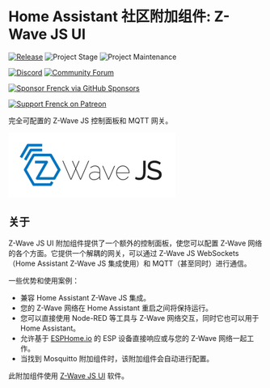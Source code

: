 # Home Assistant 社区附加组件: Z-Wave JS UI

[![Release][release-shield]][release] ![Project Stage][project-stage-shield] ![Project Maintenance][maintenance-shield]

[![Discord][discord-shield]][discord] [![Community Forum][forum-shield]][forum]

[![Sponsor Frenck via GitHub Sponsors][github-sponsors-shield]][github-sponsors]

[![Support Frenck on Patreon][patreon-shield]][patreon]

完全可配置的 Z-Wave JS 控制面板和 MQTT 网关。

![Z-Wave JS UI][logo]

## 关于

Z-Wave JS UI 附加组件提供了一个额外的控制面板，使您可以配置 Z-Wave 网络的各个方面。它提供一个解耦的网关，可以通过 Z-Wave JS WebSockets（Home Assistant Z-Wave JS 集成使用）和 MQTT（甚至同时）进行通信。

一些优势和使用案例：

- 兼容 Home Assistant Z-Wave JS 集成。
- 您的 Z-Wave 网络在 Home Assistant 重启之间将保持运行。
- 您可以直接使用 Node-RED 等工具与 Z-Wave 网络交互，同时它也可以用于 Home Assistant。
- 允许基于 [ESPHome.io][esphome] 的 ESP 设备直接响应或与您的 Z-Wave 网络一起工作。
- 当找到 Mosquitto 附加组件时，该附加组件会自动进行配置。

此附加组件使用 [Z-Wave JS UI][zwave-js-ui] 软件。

[discord-shield]: https://img.shields.io/discord/478094546522079232.svg
[discord]: https://discord.me/hassioaddons
[esphome]: https://esphome.io/components/mqtt.html#on-message-trigger
[forum-shield]: https://img.shields.io/badge/community-forum-brightgreen.svg
[forum]: https://community.home-assistant.io/?u=frenck
[github-sponsors-shield]: https://frenck.dev/wp-content/uploads/2019/12/github_sponsor.png
[github-sponsors]: https://github.com/sponsors/frenck
[logo]: https://github.com/hassio-addons/addon-zwave-js-ui/raw/main/zwave-js-ui/logo.png
[maintenance-shield]: https://img.shields.io/maintenance/yes/2025.svg
[patreon-shield]: https://frenck.dev/wp-content/uploads/2019/12/patreon.png
[patreon]: https://www.patreon.com/frenck
[project-stage-shield]: https://img.shields.io/badge/project%20stage-production%20ready-brightgreen.svg
[release-shield]: https://img.shields.io/badge/version-v4.3.0-blue.svg
[release]: https://github.com/hassio-addons/addon-zwave-js-ui/tree/v4.3.0
[zwave-js-ui]: https://github.com/zwave-js/zwave-js-ui